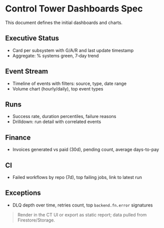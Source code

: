 # Control Tower Dashboards Spec

This document defines the initial dashboards and charts.

## Executive Status
- Card per subsystem with G/A/R and last update timestamp
- Aggregate: % systems green, 7‑day trend

## Event Stream
- Timeline of events with filters: source, type, date range
- Volume chart (hourly/daily), top event types

## Runs
- Success rate, duration percentiles, failure reasons
- Drilldown: run detail with correlated events

## Finance
- Invoices generated vs paid (30d), pending count, average days-to-pay

## CI
- Failed workflows by repo (7d), top failing jobs, link to latest run

## Exceptions
- DLQ depth over time, retries count, top `backend.fn.error` signatures

> Render in the CT UI or export as static report; data pulled from Firestore/Storage.

